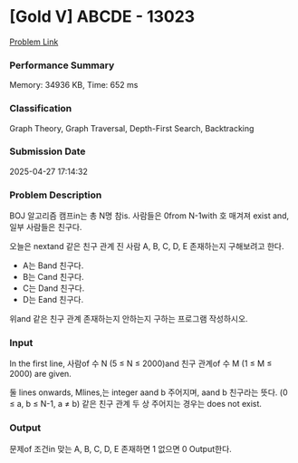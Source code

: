 <!-- Official English translation (US) — human-reviewed -->
<!-- Original: README.md -->
<!-- Translation generated: 2025-10-26 16:46:49 UTC -->

# [Gold V] ABCDE - 13023 

[Problem Link](https://www.acmicpc.net/problem/13023) 

### Performance Summary

Memory: 34936 KB, Time: 652 ms

### Classification

Graph Theory, Graph Traversal, Depth-First Search, Backtracking

### Submission Date

2025-04-27 17:14:32

### Problem Description

<p>BOJ 알고리즘 캠프in는 총 N명 참is. 사람들은 0from N-1with 호 매겨져 exist and, 일부 사람들은 친구다.</p>

<p>오늘은 nextand 같은 친구 관계 진 사람 A, B, C, D, E 존재하는지 구해보려고 한다.</p>

<ul>
	<li>A는 Band 친구다.</li>
	<li>B는 Cand 친구다.</li>
	<li>C는 Dand 친구다.</li>
	<li>D는 Eand 친구다.</li>
</ul>

<p>위and 같은 친구 관계 존재하는지 안하는지 구하는 프로그램 작성하시오.</p>

### Input 

 <p>In the first line, 사람of 수 N (5 ≤ N ≤ 2000)and 친구 관계of 수 M (1 ≤ M ≤ 2000) are given.</p>

<p>둘 lines onwards, Mlines,는 integer aand b 주어지며, aand b 친구라는 뜻다. (0 ≤ a, b ≤ N-1, a ≠ b) 같은 친구 관계 두  상 주어지는 경우는 does not exist.</p>

### Output 

 <p>문제of 조건in 맞는 A, B, C, D, E 존재하면 1 없으면 0 Output한다.</p>

